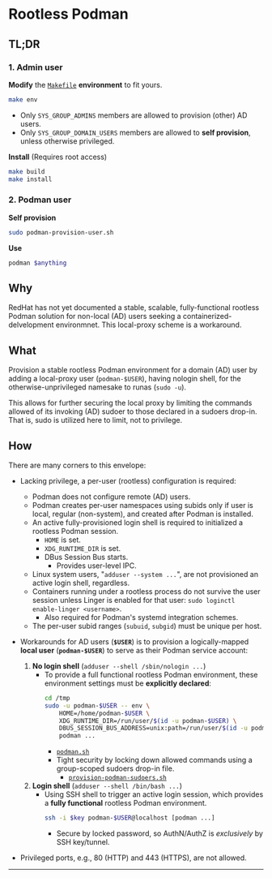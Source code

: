 # Rootless Podman

## TL;DR

### 1. Admin user

__Modify__ the [`Makefile`](Makefile) __environment__ to fit yours. 

```bash
make env 
```
- Only `SYS_GROUP_ADMINS` members are allowed to provision (other) AD users.
- Only `SYS_GROUP_DOMAIN_USERS` members are allowed to __self provision__, unless otherwise privileged.

__Install__ (Requires root access)

```bash
make build
make install
```

### 2. Podman user

__Self provision__

```bash
sudo podman-provision-user.sh
```

__Use__

```bash
podman $anything
```

## Why

RedHat has not yet documented a stable, scalable,
fully-functional rootless Podman solution for non-local (AD) 
users seeking a containerized-delvelopment environmnet. 
This local-proxy scheme is a workaround.

## What

Provision a stable rootless Podman environment for a domain (AD) user
by adding a local-proxy user (`podman-$USER`), having nologin shell,
for the otherwise-unprivileged namesake to runas (`sudo -u`). 

This allows for further securing the local proxy by limiting the commands 
allowed of its invoking (AD) sudoer to those declared in a sudoers drop-in. 
That is, sudo is utilized here to limit, not to privilege.

## How

There are many corners to this envelope:

- Lacking privilege, a per-user (rootless) configuration is required:
    - Podman does not configure remote (AD) users.
    - Podman creates per-user namespaces using subids only if
      user is local, regular (non-system), and created after Podman is installed.
    - An active fully-provisioned login shell is required to initialized a rootless Podman session.
        - `HOME` is set.
        - `XDG_RUNTIME_DIR` is set.
        - DBus Session Bus starts.
            - Provides user-level IPC.
    - Linux system users, "`adduser --system ...`",
      are not provisioned an active login shell, regardless.
    - Containers running under a rootless process do not survive the user session unless
      Linger is enabled for that user: `sudo loginctl enable-linger <username>`.
        - Also required for Podman's systemd integration schemes.
    - The per-user subid ranges (`subuid`, `subgid`) must be unique per host.
- Workarounds for AD users (__`$USER`__) is to provision a
  logically-mapped __local user__ (__`podman-$USER`__)
  to serve as their Podman service account:
    1. __No login shell__ (`adduser --shell /sbin/nologin ...`)
        - To provide a full functional rootless Podman environment,
          these environment settings must be __explicitly declared__:
            ```bash
            cd /tmp
            sudo -u podman-$USER -- env \
                HOME=/home/podman-$USER \
                XDG_RUNTIME_DIR=/run/user/$(id -u podman-$USER) \
                DBUS_SESSION_BUS_ADDRESS=unix:path=/run/user/$(id -u podman-$USER)/bus \
                podman ...
            ```
            - [`podman.sh`](per-user/podman.sh)
            - Tight security by locking down allowed commands using a group-scoped sudoers drop-in file.
                - [`provision-podman-sudoers.sh`](per-user/provision-podman-sudoers.sh)
    2. __Login shell__ (`adduser --shell /bin/bash ...`)
        - Using SSH shell to trigger an active login session,
        which provides a __fully functional__ rootless Podman environment.
            ```bash
            ssh -i $key podman-$USER@localhost [podman ...]
            ```
            - Secure by locked password, so AuthN/AuthZ is *exclusively* by SSH key/tunnel.

- Privileged ports, e.g., 80 (HTTP) and 443 (HTTPS), are not allowed.

---
